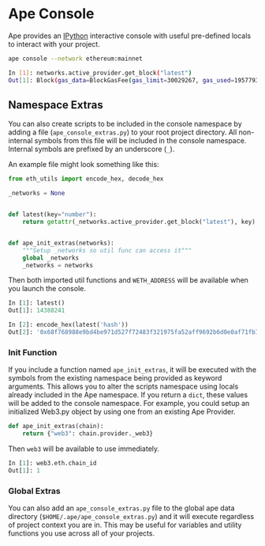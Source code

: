 # Ape Console

Ape provides an [IPython](https://ipython.readthedocs.io/) interactive console with useful pre-defined locals to interact with your project.

```bash
ape console --network ethereum:mainnet

In [1]: networks.active_provider.get_block("latest")
Out[1]: Block(gas_data=BlockGasFee(gas_limit=30029267, gas_used=1957793, base_fee=22138196051), consensus_data=BlockConsensus(difficulty=13087655881211628, total_difficulty=43800816864239190379319), hash=HexBytes('0x75af0ab1a0bcd42a6d894574a47d7933dd6d1ad67820245d596bee2464b676cf'), number=14388141, parent_hash=HexBytes('0x75af0ab1a0bcd42a6d894574a47d7933dd6d1ad67820245d596bee2464b676cf'), size=17431, timestamp=1647306023)
```

## Namespace Extras

You can also create scripts to be included in the console namespace by adding a file (`ape_console_extras.py`) to your root project directory.  All non-internal symbols from this file will be included in the console namespace.  Internal symbols are prefixed by an underscore (`_`).

An example file might look something like this:

```python
from eth_utils import encode_hex, decode_hex

_networks = None


def latest(key="number"):
    return getattr(_networks.active_provider.get_block("latest"), key)


def ape_init_extras(networks):
    """Setup _networks so util func can access it"""
    global _networks
    _networks = networks
```

Then both imported util functions and `WETH_ADDRESS` will be available when you launch the console.

```python
In [1]: latest()
Out[1]: 14388241

In [2]: encode_hex(latest('hash'))
Out[2]: '0x68f768988e9bd4be971d527f72483f321975fa52aff9692b6d0e0af71fb77aaf'
```

### Init Function

If you include a function named `ape_init_extras`, it will be executed with the symbols from the existing namespace being provided as keyword arguments.  This allows you to alter the scripts namespace using locals already included in the Ape namespace.  If you return a `dict`, these values will be added to the console namespace.  For example, you could setup an initialized Web3.py object by using one from an existing Ape Provider.

```python
def ape_init_extras(chain):
    return {"web3": chain.provider._web3}
```

Then `web3` will be available to use immediately.

```python
In [1]: web3.eth.chain_id
Out[1]: 1
```

### Global Extras

You can also add an `ape_console_extras.py` file to the global ape data directory (`$HOME/.ape/ape_console_extras.py`) and it will execute regardless of project context you are in.  This may be useful for variables and utility functions you use across all of your projects.
